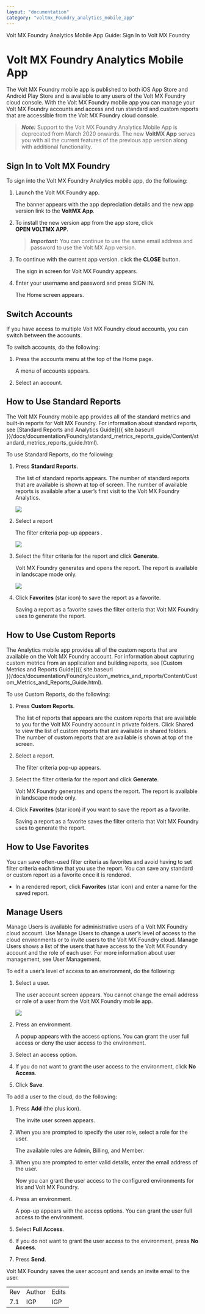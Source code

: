 ```yaml
---
layout: "documentation"
category: "voltmx_Foundry_analytics_mobile_app"
---
```

                            

Volt MX  Foundry Analytics Mobile App Guide: Sign In to Volt MX Foundry

Volt MX  Foundry Analytics Mobile App
===================================

The Volt MX Foundry mobile app is published to both iOS App Store and Android Play Store and is available to any users of the Volt MX Foundry cloud console. With the Volt MX Foundry mobile app you can manage your Volt MX Foundry accounts and access and run standard and custom reports that are accessible from the Volt MX Foundry cloud console.

> **_Note:_** Support to the Volt MX Foundry Analytics Mobile App is deprecated from March 2020 onwards. The new **VoltMX App** serves you with all the current features of the previous app version along with additional functionality.

Sign In to Volt MX Foundry
-------------------------

To sign into the Volt MX Foundry Analytics mobile app, do the following:

1.  Launch the Volt MX Foundry app.

    The banner appears with the app depreciation details and the new app version link to the **VoltMX App**.

2.  To install the new version app from the app store, click **OPEN VOLTMX APP**.
    
    > **_Important:_** You can continue to use the same email address and password to use the Volt MX App version.
    
3.  To continue with the current app version. click the **CLOSE** button.
    
    The sign in screen for Volt MX Foundry appears.
    
4.  Enter your username and password and press SIGN IN.

    The Home screen appears.

Switch Accounts
---------------

If you have access to multiple Volt MX Foundry cloud accounts, you can switch between the accounts.

To switch accounts, do the following:

1.  Press the accounts menu at the top of the Home page.

    A menu of accounts appears.

2.  Select an account.

How to Use Standard Reports
---------------------------

The Volt MX Foundry mobile app provides all of the standard metrics and built-in reports for Volt MX Foundry. For information about standard reports, see [Standard Reports and Analytics Guide]({{ site.baseurl }}/docs/documentation/Foundry/standard_metrics_reports_guide/Content/standard_metrics_reports_guide.html).

To use Standard Reports, do the following:

1.  Press **Standard Reports**.

    The list of standard reports appears. The number of standard reports that are available is shown at top of screen. The number of available reports is available after a user’s first visit to the Volt MX Foundry Analytics.

    ![](Resources/Images/3_MFmobileAppStandardReports_221x391.png)

2.  Select a report

    The filter criteria pop-up appears .

    ![](Resources/Images/4_MFmobileAppCriteria_240x425.png)

3.  Select the filter criteria for the report and click **Generate**.

    Volt MX  Foundry generates and opens the report. The report is available in landscape mode only.

    ![](Resources/Images/5_MFmobileAppWorldMap_554x310.png)

4.  Click **Favorites** (star icon) to save the report as a favorite.

    Saving a report as a favorite saves the filter criteria that Volt MX Foundry uses to generate the report.

How to Use Custom Reports
-------------------------

The Analytics mobile app provides all of the custom reports that are available on the Volt MX Foundry account. For information about capturing custom metrics from an application and building reports, see [Custom Metrics and Reports Guide]({{ site.baseurl }}/docs/documentation/Foundry/custom_metrics_and_reports/Content/Custom_Metrics_and_Reports_Guide.html).

To use Custom Reports, do the following:

1.  Press **Custom Reports**.

    The list of reports that appears are the custom reports that are available to you for the Volt MX Foundry account in private folders. Click Shared to view the list of custom reports that are available in shared folders. The number of custom reports that are available is shown at top of the screen.

2.  Select a report.

    The filter criteria pop-up appears.

3.  Select the filter criteria for the report and click **Generate**.

    Volt MX  Foundry generates and opens the report. The report is available in landscape mode only.

4.  Click **Favorites** (star icon) if you want to save the report as a favorite.

    Saving a report as a favorite saves the filter criteria that Volt MX Foundry uses to generate the report.

How to Use Favorites
--------------------

You can save often-used filter criteria as favorites and avoid having to set filter criteria each time that you use the report. You can save any standard or custom report as a favorite once it is rendered.

*   In a rendered report, click **Favorites** (star icon) and enter a name for the saved report.

Manage Users
------------

Manage Users is available for administrative users of a Volt MX Foundry cloud account. Use Manage Users to change a user’s level of access to the cloud environments or to invite users to the Volt MX Foundry cloud. Manage Users shows a list of the users that have access to the Volt MX Foundry account and the role of each user. For more information about user management, see User Management.

To edit a user’s level of access to an environment, do the following:

1.  Select a user.

    The user account screen appears. You cannot change the email address or role of a user from the Volt MX Foundry mobile app.

    ![](Resources/Images/6_MFmobileAppManage_277x491.png)

2.  Press an environment.

    A popup appears with the access options. You can grant the user full access or deny the user access to the environment.

3.  Select an access option.
4.  If you do not want to grant the user access to the environment, click **No Access**.
5.  Click **Save**.

To add a user to the cloud, do the following:

1.  Press **Add** (the plus icon).

    The invite user screen appears.

2.  When you are prompted to specify the user role, select a role for the user.

    The available roles are Admin, Billing, and Member.

3.  When you are prompted to enter valid details, enter the email address of the user.

    Now you can grant the user access to the configured environments for Iris and Volt MX Foundry.

4.  Press an environment.

    A pop-up appears with the access options. You can grant the user full access to the environment.

5.  Select **Full Access**.
6.  If you do not want to grant the user access to the environment, press **No Access**.
7.  Press **Send**.

Volt MX  Foundry saves the user account and sends an invite email to the user.

<table style="margin-left: 0;margin-right: auto;mc-table-style: url('Resources/TableStyles/RevisionTable.css');" class="TableStyle-RevisionTable" cellspacing="0" data-mc-conditions="Default.HTML5 Only"><colgroup><col class="TableStyle-RevisionTable-Column-Column1"> <col class="TableStyle-RevisionTable-Column-Column1"> <col class="TableStyle-RevisionTable-Column-Column1"></colgroup><tbody><tr class="TableStyle-RevisionTable-Body-Body1"><td class="TableStyle-RevisionTable-BodyE-Column1-Body1">Rev</td><td class="TableStyle-RevisionTable-BodyE-Column1-Body1">Author</td><td class="TableStyle-RevisionTable-BodyD-Column1-Body1">Edits</td></tr><tr class="TableStyle-RevisionTable-Body-Body1" data-mc-conditions="Default.Iris7-1"><td class="TableStyle-RevisionTable-BodyB-Column1-Body1">7.1</td><td class="TableStyle-RevisionTable-BodyB-Column1-Body1">IGP</td><td class="TableStyle-RevisionTable-BodyA-Column1-Body1">IGP</td></tr></tbody></table>
